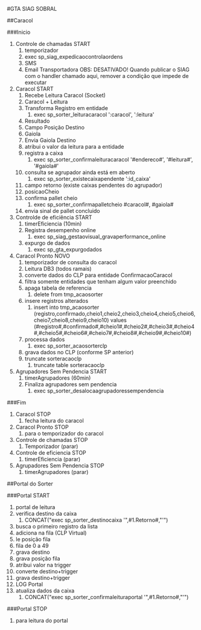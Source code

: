 #GTA SIAG SOBRAL

##Caracol

###Inicio
1. Controle de chamadas START
   1. temporizador
   2. exec sp_siag_expedicaocontrolaordens
   3. SMS
   4. Email Transportadora
    OBS: DESATIVADO! Quando publicar o SIAG com o handler chamado aqui, remover a condição que impede de executar
2. Caracol START
   1. Recebe Leitura Caracol (Socket)
   2. Caracol + Leitura
   3. Transforma Registro em entidade
      1. exec sp_sorter_leituracaracol ':caracol', ':leitura'
   4. Resultado
   5. Campo Posição Destino
   6. Gaiola
   7. Envia Gaiola Destino
   8. atribui o valor da leitura para a entidade
   9. registra a caixa
      1. exec sp_sorter_confirmaleituracaracol '#endereco#', '#leitura#', '#gaiola#'
   10. consulta se agrupador ainda está em aberto
       1.  exec sp_sorter_existecaixapendente ':id_caixa'
   11. campo retorno (existe caixas pendentes do agrupador)
   12. posicaoCheio
   13. confirma pallet cheio
       1. exec sp_sorter_confirmapalletcheio #caracol#, #gaiola#
   14. envia sinal de pallet concluido
3. Controlde de eficiência START
   1. timerEficiencia (10min)
   2. Registra desempenho online
      1. exec sp_siag_gestaovisual_gravaperformance_online
   3. expurgo de dados
      1. exec sp_gta_expurgodados
4. Caracol Pronto NOVO
   1. temporizador de consulta do caracol
   2. Leitura DB3 (todos ramais)
   3. converte dados do CLP para entidade ConfirmacaoCaracol
   4. filtra somente entidades que tenham algum valor preenchido
   5. apaga tabela de referencia
      1. delete from tmp_acaosorter
   6. insere registros alterados
      1. insert into tmp_acaosorter (registro,confirmado,cheio1,cheio2,cheio3,cheio4,cheio5,cheio6,cheio7,cheio8,cheio9,cheio10) values (#registro#,#confirmado#,#cheio1#,#cheio2#,#cheio3#,#cheio4#,#cheio5#,#cheio6#,#cheio7#,#cheio8#,#cheio9#,#cheio10#)
   7. processa dados
      1. exec sp_sorter_acaosorterclp
   8. grava dados no CLP (conforme SP anterior)
   9. truncate sorteracaoclp
      1. truncate table sorteracaoclp
5. Agrupadores Sem Pendencia START
   1. timerAgrupadores (60min)
   2. Finaliza agrupadores sem pendencia 
      1. exec sp_sorter_desalocaagrupadoressempendencia

###Fim
1. Caracol STOP
   1. fecha leitura do caracol
2. Caracol Pronto STOP
   1. para o temporizador do caracol
3. Controle de chamadas STOP
   1. Temporizador (parar)
4. Controle de eficiencia STOP
   1. timerEficiencia (parar)
5. Agrupadores Sem Pendencia STOP
   1. timerAgrupadores (parar)

##Portal do Sorter

###Portal START
1. portal de leitura
2. verifica destino da caixa
   1. CONCAT("exec sp_sorter_destinocaixa '",#1.Retorno#,"'")
3. busca o primeiro registro da lista
4. adiciona na fila (CLP Virtual)
5. le posição fila
6. fila de 0 a 49
7. grava destino
8. grava posição fila
9. atribui valor na trigger
10. converte destino+trigger
11. grava destino+trigger
12. LOG Portal
13. atualiza dados da caixa
    1.  CONCAT("exec sp_sorter_confirmaleituraportal '",#1.Retorno#,"'")

###Portal STOP
1. para leitura do portal